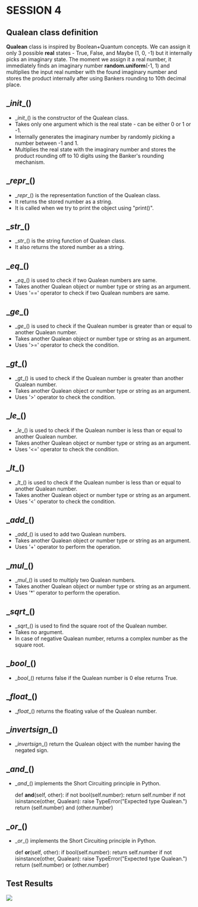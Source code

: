 # SESSION 4

## Qualean class definition

**Qualean** class is inspired by Boolean+Quantum concepts. We can assign it only 3 possible **real** states - True, False, and Maybe (1, 0, -1) but it internally picks an imaginary state. The moment we assign it a real number, it immediately finds an imaginary number **random.uniform**(-1, 1) and multiplies the input real number with the found imaginary number and stores the product internally after using Bankers rounding to 10th decimal place.



## \__init__()

- \__init__() is the constructor of the Qualean class.
- Takes only one argument which is the real state - can be either 0 or 1 or -1.
- Internally generates the imaginary number by randomly picking a number between -1 and 1.
- Multiplies the real state with the imaginary number and stores the product rounding off to 10 digits using the Banker's rounding mechanism.



## \__repr__()

- \__repr__() is the representation function of the Qualean class.
- It returns the stored number as a string.
- It is called when we try to print the object using "print()".



## \__str__()

- \__str__() is the string function of Qualean class.
- It also returns the stored number as a string.



## \__eq__()

- \__eq__() is used to check if two Qualean numbers are same.
- Takes another Qualean object or number type or string as an argument.
- Uses '==' operator to check if two Qualean numbers are same.



## \__ge__()

- \__ge__() is used to check if the Qualean number is greater than or equal to another Qualean number.
- Takes another Qualean object or number type or string as an argument.
- Uses '>=' operator to check the condition.



## \__gt__()

- \__gt__() is used to check if the Qualean number is greater than another Qualean number.
- Takes another Qualean object or number type or string as an argument.
- Uses '>' operator to check the condition.



## \__le__()

- \__le__() is used to check if the Qualean number is less than or equal to another Qualean number.
- Takes another Qualean object or number type or string as an argument.
- Uses '<=' operator to check the condition.



## \__lt__()

- \__lt__() is used to check if the Qualean number is less than or equal to another Qualean number.
- Takes another Qualean object or number type or string as an argument.
- Uses '<' operator to check the condition.



## \__add__()

- \__add__() is used to add two Qualean numbers.
- Takes another Qualean object or number type or string as an argument.
- Uses '+' operator to perform the operation.



## \__mul__()

- \__mul__() is used to multiply two Qualean numbers.
- Takes another Qualean object or number type or string as an argument.
- Uses '*' operator to perform the operation.



## \__sqrt__()

- \__sqrt__() is used to find the square root of the Qualean number.
- Takes no argument.
- In case of negative Qualean number, returns a complex number as the square root.



## \__bool__()

- \__bool__() returns false if the Qualean number is 0 else returns True.



## \__float__()

- \__float__() returns the floating value of the Qualean number.



## \__invertsign__()

- \__invertsign__() return the Qualean object with the number having the negated sign.



## \__and__()

- \__and__() implements the Short Circuiting principle in Python.

  def __and__(self, other):
      if not bool(self.number):
          return self.number
      if not isinstance(other, Qualean):
          raise TypeError("Expected type Qualean.")
      return (self.number) and (other.number)



## \__or__()

- \__or__() implements the Short Circuiting principle in Python.

  def __or__(self, other):
      if bool(self.number):
          return self.number
      if not isinstance(other, Qualean):
          raise TypeError("Expected type Qualean.")
      return (self.number) or (other.number)



## Test Results

![](https://github.com/The-School-of-AI/session4-SomaKorada07/blob/master/TestResults.JPG)

